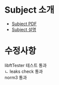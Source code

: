 
# Subject 소개

* [Subject PDF](https://github.com/realnine/libft/blob/main/subject.pdf)
* [Subject 설명](https://bigpel66.oopy.io/library/42/inner-circle/1)



# 수정사항
libftTester 테스트 통과  
ㄴ leaks check 통과  
norm3 통과  
